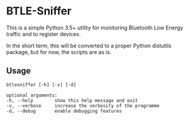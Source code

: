 # BTLE-Sniffer
This is a simple Python 3.5+ utility for monitoring Bluetooth Low Energy traffic and to register devices.

In the short term, this will be converted to a proper Python distutils package, but for now, the scripts are as is.

## Usage

    btlesniffer [-h] [-v] [-d]

    optional arguments:
    -h, --help        show this help message and exit
    -v, --verbose     increase the verbosity of the programme
    -d, --debug       enable debugging features